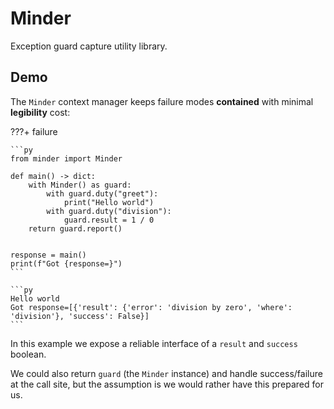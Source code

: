 # Minder

Exception guard capture utility library.

## Demo

The `Minder` context manager keeps failure modes **contained** with minimal **legibility** cost:

???+ failure

    ```py
    from minder import Minder

    def main() -> dict:
        with Minder() as guard:
            with guard.duty("greet"):
                print("Hello world")
            with guard.duty("division"):
                guard.result = 1 / 0
        return guard.report()


    response = main()
    print(f"Got {response=}")
    ```

    ```py
    Hello world
    Got response=[{'result': {'error': 'division by zero', 'where': 'division'}, 'success': False}]
    ```

In this example we expose a reliable interface of a `result` and `success` boolean.

We could also return `guard` (the `Minder` instance) and handle success/failure at the call site,
but the assumption is we would rather have this prepared for us.
